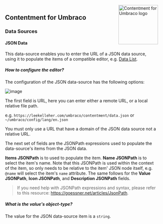 <img src="../assets/img/logo.png" alt="Contentment for Umbraco logo" title="A state of Umbraco happiness." height="130" align="right">

## Contentment for Umbraco

### Data Sources

#### JSON Data

This data-source enables you to enter the URL of a JSON data source, using it to populate the items of a compatible editor, e.g. [Data List](../editors/data-list.md).

##### How to configure the editor?

The configuration of the JSON data-source has the following options:

![image](https://user-images.githubusercontent.com/85704521/156576985-6a4ce1d8-6888-4392-8e07-4eaa0d660316.png)

The first field is URL, here you can enter either a remote URL, or a local relative file path.

e.g. `https://leekelleher.com/umbraco/contentment/data.json` or `~/umbraco/config/lang/en.json`

You must only use a URL that have a domain of the JSON data source not a relative URL.

The next set of fields are the JSONPath expressions used to populate the data-source's items from the JSON data.

**Items JSONPath** is to used to populate the item. **Name JSONPath** is to select the item's name. Note that this JSONPath is used within the context of the item, so only needs to be relative to the item' JSON node itself, e.g. `@name` will select the item's `name` attribute. The same follows for the **Value JSONPath**, **Icon JSONPath**, and **Description JSONPath** fields.

> If you need help with JSONPath expressions and syntax, please refer to this resource: <https://goessner.net/articles/JsonPath>.

##### What is the value's object-type?

The value for the JSON data-source item is a `string`.



